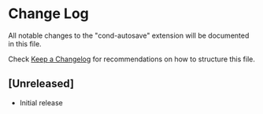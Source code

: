 # Change Log

All notable changes to the "cond-autosave" extension will be documented in this file.

Check [Keep a Changelog](http://keepachangelog.com/) for recommendations on how to structure this file.

## [Unreleased]

- Initial release